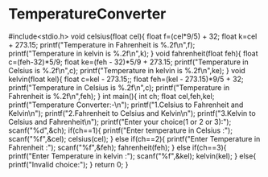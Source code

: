 # TemperatureConverter

#include<stdio.h>
void celsius(float cel){
 float f=(cel*9/5) + 32;
 float k=cel + 273.15;
  printf("Temperature in Fahrenheit is %.2f\n",f);
  printf("Temperature in kelvin is %.2f\n",k);
}
void fahrenheit(float feh){
  float c=(feh-32)*5/9;
  float ke=(feh - 32)*5/9 + 273.15;
  printf("Temperature in Celsius is %.2f\n",c);
  printf("Temperature in kelvin is %.2f\n",ke);
}
void kelvin(float kel){
  float c=kel - 273.15;;
  float feh=(kel - 273.15)*9/5 + 32;
  printf("Temperature in Celsius is %.2f\n",c);
  printf("Temperature in Fahrenheit is %.2f\n",feh);
}
int main(){
  int ch;
  float cel,feh,kel;
  printf("Temperature Converter:-\n");
  printf("1.Celsius to Fahrenheit and Kelvin\n");
  printf("2.Fahrenheit to Celsius and Kelvin\n");
  printf("3.Kelvin to Celsius and Fahrenheit\n");
  printf("Enter your choice(1 or 2 or 3):");
    scanf("%d",&ch);
    if(ch==1){
    printf("Enter temperature in Celsius :");
    scanf("%f",&cel);
    celsius(cel);
  }
  else if(ch==2){
     printf("Enter Temperature in Fahrenheit :");
     scanf("%f",&feh);
     fahrenheit(feh);
  }
  else if(ch==3){
      printf("Enter Temperature in kelvin :");
      scanf("%f",&kel);
      kelvin(kel);
  }
  else{
    printf("Invalid choice:");
  }
  return 0;
}
